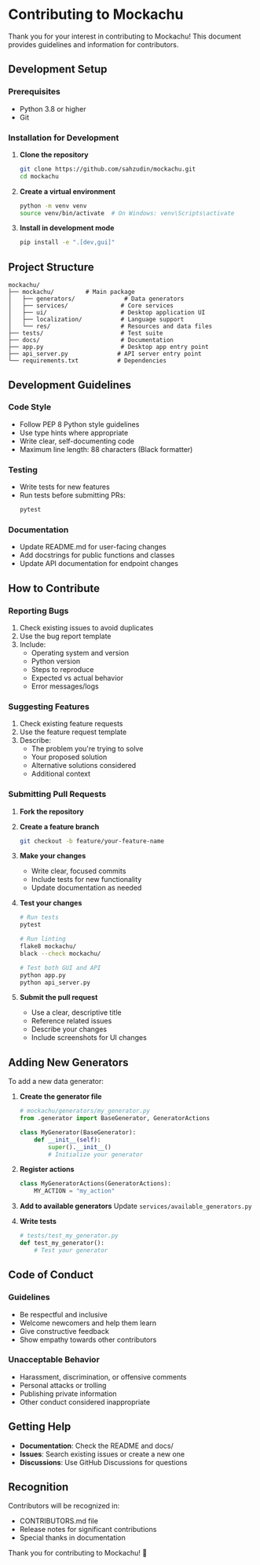 # Contributing to Mockachu

Thank you for your interest in contributing to Mockachu! This document provides guidelines and information for contributors.

## Development Setup

### Prerequisites
- Python 3.8 or higher
- Git

### Installation for Development

1. **Clone the repository**
   ```bash
   git clone https://github.com/sahzudin/mockachu.git
   cd mockachu
   ```

2. **Create a virtual environment**
   ```bash
   python -m venv venv
   source venv/bin/activate  # On Windows: venv\Scripts\activate
   ```

3. **Install in development mode**
   ```bash
   pip install -e ".[dev,gui]"
   ```

## Project Structure

```
mockachu/
├── mockachu/         # Main package
│   ├── generators/              # Data generators
│   ├── services/               # Core services
│   ├── ui/                     # Desktop application UI
│   ├── localization/           # Language support
│   └── res/                    # Resources and data files
├── tests/                      # Test suite
├── docs/                       # Documentation
├── app.py                      # Desktop app entry point
├── api_server.py              # API server entry point
└── requirements.txt           # Dependencies
```

## Development Guidelines

### Code Style
- Follow PEP 8 Python style guidelines
- Use type hints where appropriate
- Write clear, self-documenting code
- Maximum line length: 88 characters (Black formatter)

### Testing
- Write tests for new features
- Run tests before submitting PRs:
  ```bash
  pytest
  ```

### Documentation
- Update README.md for user-facing changes
- Add docstrings for public functions and classes
- Update API documentation for endpoint changes

## How to Contribute

### Reporting Bugs
1. Check existing issues to avoid duplicates
2. Use the bug report template
3. Include:
   - Operating system and version
   - Python version
   - Steps to reproduce
   - Expected vs actual behavior
   - Error messages/logs

### Suggesting Features
1. Check existing feature requests
2. Use the feature request template
3. Describe:
   - The problem you're trying to solve
   - Your proposed solution
   - Alternative solutions considered
   - Additional context

### Submitting Pull Requests

1. **Fork the repository**
2. **Create a feature branch**
   ```bash
   git checkout -b feature/your-feature-name
   ```

3. **Make your changes**
   - Write clear, focused commits
   - Include tests for new functionality
   - Update documentation as needed

4. **Test your changes**
   ```bash
   # Run tests
   pytest
   
   # Run linting
   flake8 mockachu/
   black --check mockachu/
   
   # Test both GUI and API
   python app.py
   python api_server.py
   ```

5. **Submit the pull request**
   - Use a clear, descriptive title
   - Reference related issues
   - Describe your changes
   - Include screenshots for UI changes

## Adding New Generators

To add a new data generator:

1. **Create the generator file**
   ```python
   # mockachu/generators/my_generator.py
   from .generator import BaseGenerator, GeneratorActions
   
   class MyGenerator(BaseGenerator):
       def __init__(self):
           super().__init__()
           # Initialize your generator
   ```

2. **Register actions**
   ```python
   class MyGeneratorActions(GeneratorActions):
       MY_ACTION = "my_action"
   ```

3. **Add to available generators**
   Update `services/available_generators.py`

4. **Write tests**
   ```python
   # tests/test_my_generator.py
   def test_my_generator():
       # Test your generator
   ```

## Code of Conduct

### Guidelines
- Be respectful and inclusive
- Welcome newcomers and help them learn
- Give constructive feedback
- Show empathy towards other contributors

### Unacceptable Behavior
- Harassment, discrimination, or offensive comments
- Personal attacks or trolling
- Publishing private information
- Other conduct considered inappropriate

## Getting Help

- **Documentation**: Check the README and docs/
- **Issues**: Search existing issues or create a new one
- **Discussions**: Use GitHub Discussions for questions

## Recognition

Contributors will be recognized in:
- CONTRIBUTORS.md file
- Release notes for significant contributions
- Special thanks in documentation

Thank you for contributing to Mockachu! 🎉
